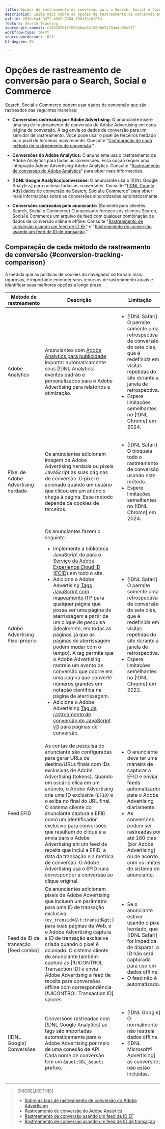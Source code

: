```yaml
---
title: Opções de rastreamento de conversão para o Search, Social e Commerce
description: Saiba mais sobre as opções de rastreamento de conversão para o Search, Social e Commerce.
exl-id: 263da6a4-8d72-4882-8784-290a3be6f8fa
feature: Search Tracking
source-git-commit: c23028701ff0064bae04135d9e7a70da4c85e937
workflow-type: tm+mt
source-wordcount: '821'
ht-degree: 0%

---
```


# Opções de rastreamento de conversão para o Search, Social e Commerce

Search, Social e Commerce podem usar dados de conversão que são rastreados das seguintes maneiras:

* **Conversões rastreadas por Adobe Advertising:** O anunciante insere uma tag de rastreamento de conversão de Adobe Advertising em cada página de conversão. A tag envia os dados de conversão para um servidor de rastreamento. Você pode usar o pixel de terceiros herdado ou o pixel de terceiros mais recente. Consulte &quot;[Comparação de cada método de rastreamento de conversão](#conversion-tracking-comparison).&quot;

* **Conversões do Adobe Analytics:** O anunciante usa o rastreamento de Adobe Analytics para todas as conversões. Essa opção requer uma integração Adobe Advertising-Adobe Analytics. Consulte &quot;[Rastreamento de conversão do Adobe Analytics](conversion-tracking-analytics.md)&quot; para obter mais informações.

* **[!DNL Google Analytics]conversões:** O anunciante usa o [!DNL Google Analytics] para rastrear todas as conversões. Consulte &quot;[[!DNL Google Ads] dados de conversão no Search, Social e Commerce](/help/search-social-commerce/campaign-management/introduction/google-conversion-data.md)&quot; para obter mais informações sobre as conversões sincronizadas automaticamente.

* **Conversões rastreadas pelo anunciante:** (Somente para clientes Search, Social e Commerce) O anunciante fornece aos clientes Search, Social e Commerce um arquivo de feed com qualquer combinação de dados de conversão online e offline. Consulte &quot;[Rastreamento de conversão usando um feed de ID EF](feed-efid.md)&quot; e &quot;[Rastreamento de conversão usando um feed de ID de transação](feed-transaction-id.md).&quot;

## Comparação de cada método de rastreamento de conversão {#conversion-tracking-comparison}

À medida que as políticas de cookies do navegador se tornam mais rigorosas, é importante entender seus recursos de rastreamento atuais e identificar suas melhores opções a longo prazo.

| Método de rastreamento | Descrição | Limitação | Benefícios | Recomendado? |
|----|----|----|----|----|
| Adobe Analytics | Anunciantes com [Adobe Analytics para publicidade](https://experienceleague.adobe.com/docs/advertising/integrations/analytics/overview.html) importar automaticamente seus [!DNL Analytics] eventos padrão e personalizados para o Adobe Advertising para relatórios e otimização. | <ul><li>[!DNL Safari] O permite somente uma retrospectiva de conversão de sete dias, que é redefinida em visitas repetidas do site durante a janela de retrospectiva.</li><li> Espere limitações semelhantes no [!DNL Chrome] em 2024.</li></ul> | <ul><li>Integração perfeita com o [!DNL Analytics]</li> <li>Consulte dados de pesquisa paga em [!DNL Analytics] Analysis Workspace</li><li>Benefícios além da pesquisa paga</li></ul> | Sim |
| Pixel de Adobe Advertising herdado | Os anunciantes adicionam imagem de Adobe Advertising herdada ou pixels JavaScript às suas páginas de conversão. O pixel é acionado quando um usuário que clicou em um anúncio chega à página. Esse método depende de cookies de terceiros. | <ul><li>[!DNL Safari] O bloqueia todo o rastreamento de conversão usando este método.</li><li>Espere limitações semelhantes no [!DNL Chrome] em 2024.</li></ul> | O pixel já está implementado. No entanto, você ainda deve [implementar a tag de mapeamento ITP adicional](itp-conversion-mapping-tag.md).<br><br>Recomendação: alterne para o pixel primário. | Não |
| Adobe Advertising Pixel próprio | Os anunciantes fazem o seguinte: <ul><li>Implemente a biblioteca JavaScript do para o [Serviço da Adobe Experience Cloud ID (ECID)](https://experienceleague.adobe.com/docs/id-service/using/intro/overview.html) em todo o site.</li><li>Adicione o Adobe Advertising [Tags JavaScript com mapeamento ITP](itp-conversion-mapping-tag.md) para qualquer página que possa ser uma página de aterrissagem a partir de um clique de pesquisa (idealmente, em todas as páginas, já que as páginas de aterrissagem podem mudar com o tempo). A tag permite que o Adobe Advertising rastreie um evento de conversão que ocorre em uma página que converte números grandes em notação científica na página de aterrissagem.</li><li>Adicione o Adobe Advertising [Tag de rastreamento de conversão do JavaScript v3](format-conversion-tag-jsv3.md) para páginas de conversão.</li></ul> | <ul><li>[!DNL Safari] O permite somente uma retrospectiva de conversão de sete dias, que é redefinida em visitas repetidas do site durante a janela de retrospectiva.</li><li>Espere limitações semelhantes no [!DNL Chrome] em 2022.</li></ul> | [!DNL Safari] rastreia conversões durante a retrospectiva de sete dias. Como a pesquisa é redefinida em visitas repetidas ao site durante a janela de pesquisa, a limitação não afeta todas [!DNL Safari] usuários. | Não |
| Feed EFID | As contas de pesquisa do anunciante são configuradas para gerar URLs de destino/URLs finais com IDs exclusivas de Adobe Advertising (tokens). Quando um usuário clica em um anúncio, o Adobe Advertising cria uma ID exclusiva (`EFID`) e o exibe no final do URL final. O sistema cliente do anunciante captura a EFID como um identificador exclusivo para conversões que resultam do clique e a envia para o Adobe Advertising em um feed de receita que inclui a EFID, a data da transação e a métrica de conversão. O Adobe Advertising usa o EFID para corresponder a conversão ao clique original. | <ul><li>O anunciante deve ter uma maneira de capturar a EFID e enviar feeds automatizados para o Adobe Advertising diariamente.</li><li>As conversões podem ser rastreadas por até 180 dias (por Adobe Advertising) ou de acordo com os limites do sistema do anunciante.</li></ul> | <ul><li>Esse método usa dados de conversão primários, de modo que não é afetado pelas limitações de cookies de terceiros.</li><li>As conversões online e offline podem ser enviadas em um feed.</li><li>Não são necessárias alterações de código ou tags para o site.</li></ul> | Sim |
| Feed de ID de transação [feed combo] | Os anunciantes adicionam pixels de Adobe Advertising que incluem um parâmetro para uma ID de transação exclusiva (`ev_transid=&lt;transid&gt;`) para suas páginas da Web, e o Adobe Advertising captura a ID de transação exclusiva criada quando o pixel é acionado. O sistema cliente do anunciante também captura as [!UICONTROL Transaction ID] e envia Adobe Advertising a feed de receita para conversões offline com correspondência [!UICONTROL Transaction ID] valores | <ul><li>Se o anunciante estiver usando o pixel herdado, que [!DNL Safari] for impedida de disparar, a ID não será capturada para uso em dados offline.</li><li>O feed não é automatizado.</li></ul> | <ul><li>Se você implementar o pixel primário, a variável [!UICONTROL Transaction ID] é capturado em [!DNL Safari].</li><li>Fornece rastreamento de eventos de conversão offline/aprovados.</li></ul> | Não |
| [!DNL Google] Conversões | Conversões rastreadas com [!DNL Google Analytics] as tags são importadas automaticamente para o Adobe Advertising por meio de uma conexão de API. Cada nome de conversão tem um `&quot;GGL_&quot;` prefixo. | <ul><li>[!DNL Google] O normalmente não rastreia dados offline.</li><li>[!DNL Microsoft® Advertising] as conversões não estão incluídas.</li></ul> | [!DNL Google] O usa o aprendizado de máquina para extrapolar&quot;[conversões modeladas](https://support.google.com/google-ads/answer/10081327).&quot; | Não |

<!--
| [!DNL Microsoft Advertising] Conversions | Conversions tracked with [!DNL Microsoft Advertising] universal event tags (UET) are automatically imported to Adobe Advertising via an API connection. Each conversion name has a &quot;???&quot; prefix. | [!DNL Microsoft Advertising] typically doesn't track offline data. [!DNL Google] conversions aren't included. | ?? | No |
-->

>[!MORELIKETHIS]
>
>* [Sobre as tags de rastreamento de conversão do Adobe Advertising](/help/search-social-commerce/tracking/conversion-tracking-advertising.md)
>* [Rastreamento de conversão do Adobe Analytics](/help/search-social-commerce/tracking/conversion-tracking-analytics.md)
>* [Rastreamento de conversão usando um feed de ID EF](/help/search-social-commerce/tracking/feed-efid.md)
>* [Rastreamento de conversão usando um feed de ID de transação](/help/search-social-commerce/tracking/feed-transaction-id.md)
